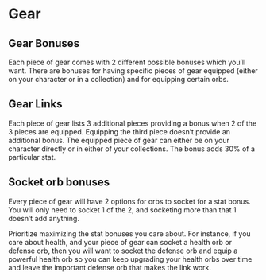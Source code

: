 # Gear

## Gear Bonuses
Each piece of gear comes with 2 different possible bonuses which you’ll want. There are bonuses for having specific pieces of gear equipped (either on your character or in a collection) and for equipping certain orbs.

## Gear Links
Each piece of gear lists 3 additional pieces providing a bonus when 2 of the 3 pieces are equipped. Equipping the third piece doesn’t provide an additional bonus. The equipped piece of gear can either be on your character directly or in either of your collections. The bonus adds 30% of a particular stat.

## Socket orb bonuses
Every piece of gear will have 2 options for orbs to socket for a stat bonus. You will only need to socket 1 of the 2, and socketing more than that 1 doesn’t add anything.

Prioritize maximizing the stat bonuses you care about. For instance, if you care about health, and your piece of gear can socket a health orb or defense orb, then you will want to socket the defense orb and equip a powerful health orb so you can keep upgrading your health orbs over time and leave the important defense orb that makes the link work.